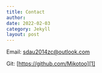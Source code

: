 ```yaml
---
title: Contact
author: 
date: 2022-02-03
category: Jekyll
layout: post
---
```


Email: sdau2014zc@outlook.com

Git: [https://github.com/Mikotoo][1]

[1]: https://github.com/Mikotoo
